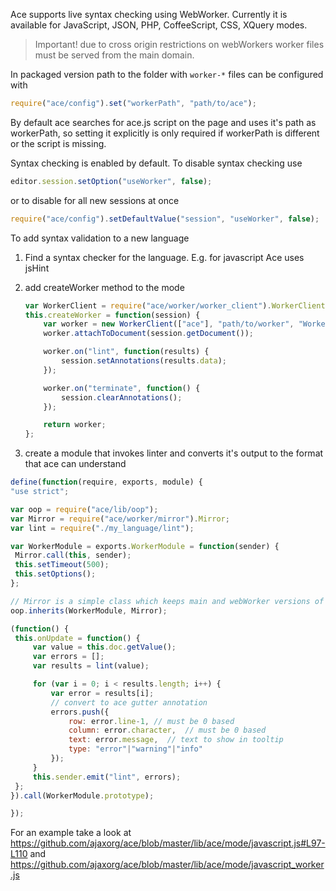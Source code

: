 Ace supports live syntax checking using WebWorker.
Currently it is available for JavaScript, JSON, PHP, CoffeeScript, CSS, XQuery modes.

>  Important! due to cross origin restrictions on webWorkers worker files must be served from the main domain.

In packaged version path to the folder with `worker-*` files can be configured with

```js
require("ace/config").set("workerPath", "path/to/ace");
```
By default ace searches for ace.js script on the page and uses it's path as workerPath, so setting it explicitly is only required if workerPath is different or the script is missing.

Syntax checking is enabled by default. To disable syntax checking use

```js
editor.session.setOption("useWorker", false);
```

or to disable for all new sessions at once
```js
require("ace/config").setDefaultValue("session", "useWorker", false);
```

To add syntax validation to a new language 

1. Find a syntax checker for the language. E.g. for javascript Ace uses jsHint

2. add createWorker method to the mode
    ```js
    var WorkerClient = require("ace/worker/worker_client").WorkerClient;
    this.createWorker = function(session) {
        var worker = new WorkerClient(["ace"], "path/to/worker", "WorkerModule");
        worker.attachToDocument(session.getDocument());

        worker.on("lint", function(results) {
            session.setAnnotations(results.data);
        });

        worker.on("terminate", function() {
            session.clearAnnotations();
        });

        return worker;
    };
    ```

3.  create a module that invokes linter and converts it's output to the format that ace can understand

   ```js
define(function(require, exports, module) {
"use strict";

var oop = require("ace/lib/oop");
var Mirror = require("ace/worker/mirror").Mirror;
var lint = require("./my_language/lint");

var WorkerModule = exports.WorkerModule = function(sender) {
    Mirror.call(this, sender);
    this.setTimeout(500);
    this.setOptions();
};

// Mirror is a simple class which keeps main and webWorker versions of the document in sync
oop.inherits(WorkerModule, Mirror);

(function() {
    this.onUpdate = function() {
        var value = this.doc.getValue();
        var errors = [];
        var results = lint(value);

        for (var i = 0; i < results.length; i++) {
            var error = results[i];
            // convert to ace gutter annotation
            errors.push({
                row: error.line-1, // must be 0 based
                column: error.character,  // must be 0 based
                text: error.message,  // text to show in tooltip
                type: "error"|"warning"|"info"
            });
        }
        this.sender.emit("lint", errors);
    };
}).call(WorkerModule.prototype);

});
   ```

For an example take a look at 
https://github.com/ajaxorg/ace/blob/master/lib/ace/mode/javascript.js#L97-L110 and
https://github.com/ajaxorg/ace/blob/master/lib/ace/mode/javascript_worker.js